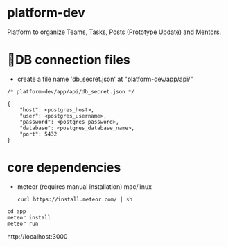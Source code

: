 # platform-dev
Platform to organize Teams, Tasks, Posts (Prototype Update) and Mentors.

# 🚨DB connection files 
- create a file name 'db_secret.json' at "platform-dev/app/api/"
```
/* platform-dev/app/api/db_secret.json */

{
    "host": <postgres_host>,
    "user": <postgres_username>,
    "password": <postgres_password>,
    "database": <postgres_database_name>,
    "port": 5432
}

```
# core dependencies
- meteor (requires manual installation)
  mac/linux
  ```
  curl https://install.meteor.com/ | sh
  ```
  
```
cd app
meteor install
meteor run
```
http://localhost:3000
